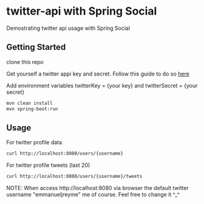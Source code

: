 # twitter-api with Spring Social
<p>Demostrating twitter api usage with Spring Social</p>

## Getting Started
clone this repo

<p>Get yourself a twitter appi key and secret. Follow this guide to do so <a href="https://spring.io/guides/gs/register-twitter-app/">here</a></p>
<p>Add environment variables twitterKey = {your key} and twitterSecret = {your secret}</p>

```bash
mvn clean install
mvn spring-boot:run
```

## Usage
<p>For twitter profile data</p>

```bash
curl http://localhost:8080/users/{username} 
```
<p>For twitter profile tweets (last 20)</p>

```bash
curl http://localhost:8080/users/{username}/tweets
```
<p>NOTE: When access http://localhost:8080 via browser the default twitter username "emmanueljreyme" me of course. Feel free to change it ^_^</p>

